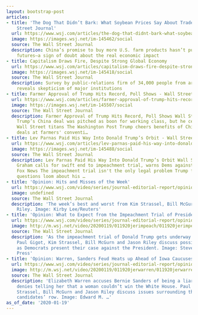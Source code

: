 ```yaml
---
layout: bootstrap-post
articles:
- title: 'The Dog That Didn’t Bark: What Soybean Prices Say About Trade Deal - Wall
    Street Journal'
  url: https://www.wsj.com/articles/the-dog-that-didnt-bark-what-soybean-prices-say-about-trade-deal-11579446000
  image: https://images.wsj.net/im-145462/social
  source: The Wall Street Journal
  description: China’s promise to buy more U.S. farm products hasn’t pushed up agricultural
    futures—a sign of doubt about the real economic impact
- title: Capitalism Draws Fire, Despite Strong Global Economy
  url: https://www.wsj.com/articles/capitalism-draws-fire-despite-strong-global-economy-11579471201
  image: https://images.wsj.net/im-145418/social
  source: The Wall Street Journal
  description: Survey by public-relations firm of 34,000 people from around the world
    reveals skepticism of major institutions
- title: Farmer Approval of Trump Hits Record, Poll Shows - Wall Street Journal
  url: https://www.wsj.com/articles/farmer-approval-of-trump-hits-record-poll-shows-11579470929
  image: https://images.wsj.net/im-145507/social
  source: The Wall Street Journal
  description: Farmer Approval of Trump Hits Record, Poll Shows Wall Street Journal
    Trump’s China deal was pitched as boon for working class, but he celebrated with
    Wall Street titans The Washington Post Trump cheers benefits of China, USMCA trade
    deals at farmers' conventi…
- title: Lev Parnas Paid His Way Into Donald Trump’s Orbit - Wall Street Journal
  url: https://www.wsj.com/articles/lev-parnas-paid-his-way-into-donald-trumps-orbit-11579469071
  image: https://images.wsj.net/im-145488/social
  source: The Wall Street Journal
  description: Lev Parnas Paid His Way Into Donald Trump’s Orbit Wall Street Journal
    Graham calls for swift end to impeachment trial, warns Dems against calling witnesses
    Fox News The impeachment trial isn't the only legal problem Trump faces. Many
    questions loom about his …
- title: 'Opinion: Hits and Misses of the Week'
  url: https://www.wsj.com/video/series/journal-editorial-report/opinion-hits-and-misses-of-the-week/E3B59DF0-C014-42CA-A77A-8BA7B0ADA045
  image: undefined
  source: The Wall Street Journal
  description: 'The week’s best and worst from Kim Strassel, Bill McGurn and Jason
    Riley. Image: Kirby Lee/Reuters'
- title: 'Opinion: What to Expect from the Impeachment Trial of President Trump'
  url: https://www.wsj.com/video/series/journal-editorial-report/opinion-what-to-expect-from-the-impeachment-trial-of-president-trump/776B5AC3-4AE8-4AD1-A126-272A272FF856
  image: http://m.wsj.net/video/20200119/011920jerimpeach/011920jerimpeach_1280x720.jpg
  source: The Wall Street Journal
  description: 'As the impeachment trial of Donald Trump gets underway in the Senate,
    Paul Gigot, Kim Strassel, Bill McGurn and Jason Riley discuss possible scenarios
    as Democrats present their case against the President. Image: Steve Helber/Associated
    Press'
- title: 'Opinion: Warren, Sanders Feud Heats up Ahead of Iowa Caucuses'
  url: https://www.wsj.com/video/series/journal-editorial-report/opinion-warren-sanders-feud-heats-up-ahead-of-iowa-caucuses/16FAF8BA-DA44-49EE-B804-2FF6FD77C1AD
  image: http://m.wsj.net/video/20200119/011920jerwarren/011920jerwarren_1280x720.jpg
  source: The Wall Street Journal
  description: 'Elizabeth Warren accuses Bernie Sanders of being a liar, after he
    denies telling her that a woman couldn’t win the White House. Paul Gigot, Kim
    Strassel, Bill McGurn and Jason Riley discuss issues surrounding the progressive
    candidates’ row. Image: Edward M. …'
as_of_date: '2020-01-19'
---
```


